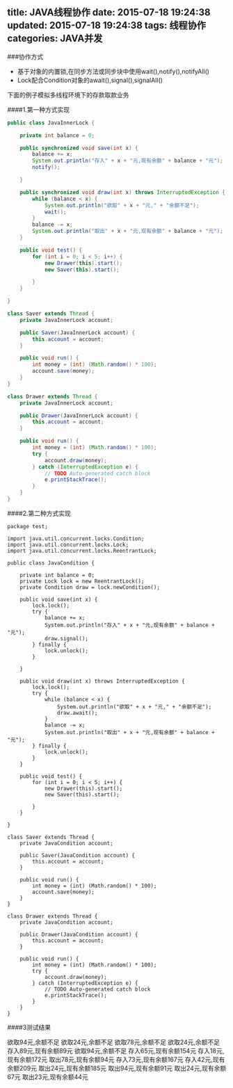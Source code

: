 title: JAVA线程协作
date: 2015-07-18 19:24:38
updated: 2015-07-18 19:24:38
tags: 线程协作
categories: JAVA并发
---

###协作方式
*  基于对象的内置锁,在同步方法或同步块中使用wait(),notify(),notifyAll()
*  Lock配合Condition对象的await(),signal(),signalAll()
<!--more-->
下面的例子模拟多线程环境下的存款取款业务

####1.第一种方式实现

```java
public class JavaInnerLock {

	private int balance = 0;

	public synchronized void save(int x) {
		balance += x;
		System.out.println("存入" + x + "元,现有余额" + balance + "元");
		notify();

	}

	public synchronized void draw(int x) throws InterruptedException {
		while (balance < x) {
			System.out.println("欲取" + x + "元," + "余额不足");
			wait();
		}
		balance -= x;
		System.out.println("取出" + x + "元,现有余额" + balance + "元");
	}

	public void test() {
		for (int i = 0; i < 5; i++) {
			new Drawer(this).start();
			new Saver(this).start();

		}
	}

}

class Saver extends Thread {
	private JavaInnerLock account;

	public Saver(JavaInnerLock account) {
		this.account = account;
	}

	public void run() {
		int money = (int) (Math.random() * 100);
		account.save(money);
	}
}

class Drawer extends Thread {
	private JavaInnerLock account;

	public Drawer(JavaInnerLock account) {
		this.account = account;
	}

	public void run() {
		int money = (int) (Math.random() * 100);
		try {
			account.draw(money);
		} catch (InterruptedException e) {
			// TODO Auto-generated catch block
			e.printStackTrace();
		}
	}
}

```
####2.第二种方式实现
```
package test;

import java.util.concurrent.locks.Condition;
import java.util.concurrent.locks.Lock;
import java.util.concurrent.locks.ReentrantLock;

public class JavaCondition {

	private int balance = 0;
	private Lock lock = new ReentrantLock();
	private Condition draw = lock.newCondition();

	public void save(int x) {
		lock.lock();
		try {
			balance += x;
			System.out.println("存入" + x + "元,现有余额" + balance + "元");
			draw.signal();
		} finally {
			lock.unlock();
		}

	}

	public void draw(int x) throws InterruptedException {
		lock.lock();
		try {
			while (balance < x) {
				System.out.println("欲取" + x + "元," + "余额不足");
				draw.await();
			}
			balance -= x;
			System.out.println("取出" + x + "元,现有余额" + balance + "元");
		} finally {
			lock.unlock();
		}
	}

	public void test() {
		for (int i = 0; i < 5; i++) {
			new Drawer(this).start();
			new Saver(this).start();

		}
	}

}

class Saver extends Thread {
	private JavaCondition account;

	public Saver(JavaCondition account) {
		this.account = account;
	}

	public void run() {
		int money = (int) (Math.random() * 100);
		account.save(money);
	}
}

class Drawer extends Thread {
	private JavaCondition account;

	public Drawer(JavaCondition account) {
		this.account = account;
	}

	public void run() {
		int money = (int) (Math.random() * 100);
		try {
			account.draw(money);
		} catch (InterruptedException e) {
			// TODO Auto-generated catch block
			e.printStackTrace();
		}
	}
}

```

####3测试结果

欲取94元,余额不足
欲取24元,余额不足
欲取78元,余额不足
欲取24元,余额不足
存入89元,现有余额89元
欲取94元,余额不足
存入65元,现有余额154元
存入18元,现有余额172元
取出78元,现有余额94元
存入73元,现有余额167元
存入42元,现有余额209元
取出24元,现有余额185元
取出94元,现有余额91元
取出24元,现有余额67元
取出23元,现有余额44元



